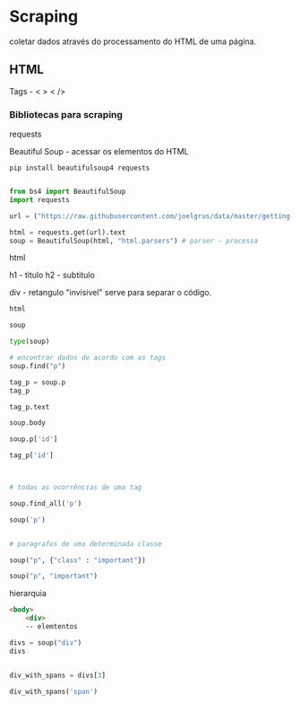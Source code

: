 # Scraping

coletar dados através do processamento do HTML de uma página.

## HTML

Tags - < > < />


### Bibliotecas para scraping

requests

Beautiful Soup - acessar os elementos do HTML

`pip install beautifulsoup4 requests`

```python

from bs4 import BeautifulSoup
import requests

url = ("https://raw.githubusercontent.com/joelgrus/data/master/getting-data.html")

html = requests.get(url).text
soup = BeautifulSoup(html, "html.parsers") # parser - processa
```

html 

h1 - titulo
h2 - subtitulo

div - retangulo "invisivel" serve para separar o código.


```python
html

soup

type(soup)

# encontrar dados de acordo com as tags
soup.find("p")

tag_p = soup.p
tag_p

tag_p.text

soup.body

soup.p['id']

tag_p['id']



# todas as ocorrências de uma tag

soup.find_all('p')

soup('p')


# paragrafos de uma determinada classe

soup("p", {"class" : "important"})

soup("p", "important")

```

hierarquia

```html
<body>
	<div>
	-- elemtentos
```


```python
divs = soup("div")
divs


div_with_spans = divs[3]

div_with_spans('span')




```

